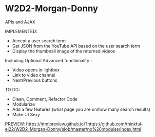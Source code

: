 # W2D2-Morgan-Donny
APIs and AJAX


IMPLEMENTED:
* Accept a user search term
* Get JSON from the YouTube API based on the user search term
* Display the thumbnail image of the returned videos

Including Optional Advanced functionality :

* Video opens in lightbox
* Link to video channel
* Next/Previous buttons

TO DO:
* Clean, Comment, Refactor Code
* Modularize
* Add a few features (what page you are on/how many search results)
* Make UI Sexy


PREVIEW:
https://htmlpreview.github.io/?https://github.com/thinkful-ei22/W2D2-Morgan-Donny/blob/master/no%20modules/index.html
